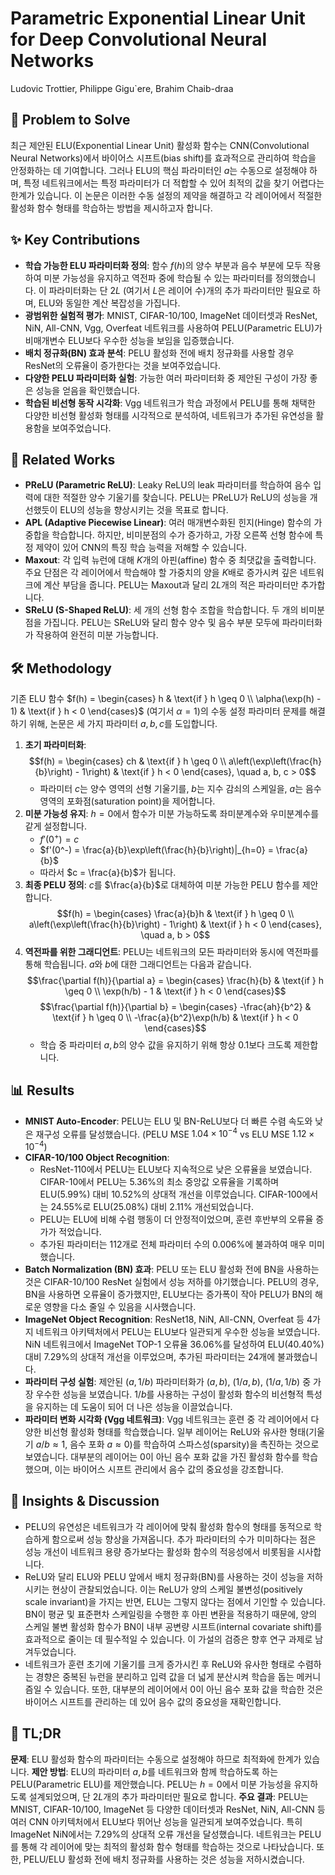 # Parametric Exponential Linear Unit for Deep Convolutional Neural Networks

Ludovic Trottier, Philippe Gigu`ere, Brahim Chaib-draa

## 🧩 Problem to Solve

최근 제안된 ELU(Exponential Linear Unit) 활성화 함수는 CNN(Convolutional Neural Networks)에서 바이어스 시프트(bias shift)를 효과적으로 관리하여 학습을 안정화하는 데 기여합니다. 그러나 ELU의 핵심 파라미터인 $a$는 수동으로 설정해야 하며, 특정 네트워크에서는 특정 파라미터가 더 적합할 수 있어 최적의 값을 찾기 어렵다는 한계가 있습니다. 이 논문은 이러한 수동 설정의 제약을 해결하고 각 레이어에서 적절한 활성화 함수 형태를 학습하는 방법을 제시하고자 합니다.

## ✨ Key Contributions

- **학습 가능한 ELU 파라미터화 정의**: 함수 $f(h)$의 양수 부분과 음수 부분에 모두 작용하여 미분 가능성을 유지하고 역전파 중에 학습될 수 있는 파라미터를 정의했습니다. 이 파라미터화는 단 $2L$ (여기서 $L$은 레이어 수)개의 추가 파라미터만 필요로 하며, ELU와 동일한 계산 복잡성을 가집니다.
- **광범위한 실험적 평가**: MNIST, CIFAR-10/100, ImageNet 데이터셋과 ResNet, NiN, All-CNN, Vgg, Overfeat 네트워크를 사용하여 PELU(Parametric ELU)가 비매개변수 ELU보다 우수한 성능을 보임을 입증했습니다.
- **배치 정규화(BN) 효과 분석**: PELU 활성화 전에 배치 정규화를 사용할 경우 ResNet의 오류율이 증가한다는 것을 보여주었습니다.
- **다양한 PELU 파라미터화 실험**: 가능한 여러 파라미터화 중 제안된 구성이 가장 좋은 성능을 얻음을 확인했습니다.
- **학습된 비선형 동작 시각화**: Vgg 네트워크가 학습 과정에서 PELU를 통해 채택한 다양한 비선형 활성화 형태를 시각적으로 분석하여, 네트워크가 추가된 유연성을 활용함을 보여주었습니다.

## 📎 Related Works

- **PReLU (Parametric ReLU)**: Leaky ReLU의 leak 파라미터를 학습하여 음수 입력에 대한 적절한 양수 기울기를 찾습니다. PELU는 PReLU가 ReLU의 성능을 개선했듯이 ELU의 성능을 향상시키는 것을 목표로 합니다.
- **APL (Adaptive Piecewise Linear)**: 여러 매개변수화된 힌지(Hinge) 함수의 가중합을 학습합니다. 하지만, 비미분점의 수가 증가하고, 가장 오른쪽 선형 함수에 특정 제약이 있어 CNN의 특징 학습 능력을 저해할 수 있습니다.
- **Maxout**: 각 입력 뉴런에 대해 $K$개의 아핀(affine) 함수 중 최댓값을 출력합니다. 주요 단점은 각 레이어에서 학습해야 할 가중치의 양을 $K$배로 증가시켜 깊은 네트워크에 계산 부담을 줍니다. PELU는 Maxout과 달리 $2L$개의 적은 파라미터만 추가합니다.
- **SReLU (S-Shaped ReLU)**: 세 개의 선형 함수 조합을 학습합니다. 두 개의 비미분점을 가집니다. PELU는 SReLU와 달리 함수 양수 및 음수 부분 모두에 파라미터화가 작용하여 완전히 미분 가능합니다.

## 🛠️ Methodology

기존 ELU 함수 $f(h) = \begin{cases} h & \text{if } h \geq 0 \\ \alpha(\exp(h) - 1) & \text{if } h < 0 \end{cases}$ (여기서 $\alpha=1$)의 수동 설정 파라미터 문제를 해결하기 위해, 논문은 세 가지 파라미터 $a, b, c$를 도입합니다.

1. **초기 파라미터화**:
   $$f(h) = \begin{cases} ch & \text{if } h \geq 0 \\ a\left(\exp\left(\frac{h}{b}\right) - 1\right) & \text{if } h < 0 \end{cases}, \quad a, b, c > 0$$
   - 파라미터 $c$는 양수 영역의 선형 기울기를, $b$는 지수 감쇠의 스케일을, $a$는 음수 영역의 포화점(saturation point)을 제어합니다.
2. **미분 가능성 유지**: $h=0$에서 함수가 미분 가능하도록 좌미분계수와 우미분계수를 같게 설정합니다.
   - $f'(0^+) = c$
   - $f'(0^-) = \frac{a}{b}\exp\left(\frac{h}{b}\right)|_{h=0} = \frac{a}{b}$
   - 따라서 $c = \frac{a}{b}$가 됩니다.
3. **최종 PELU 정의**: $c$를 $\frac{a}{b}$로 대체하여 미분 가능한 PELU 함수를 제안합니다.
   $$f(h) = \begin{cases} \frac{a}{b}h & \text{if } h \geq 0 \\ a\left(\exp\left(\frac{h}{b}\right) - 1\right) & \text{if } h < 0 \end{cases}, \quad a, b > 0$$
4. **역전파를 위한 그래디언트**: PELU는 네트워크의 모든 파라미터와 동시에 역전파를 통해 학습됩니다. $a$와 $b$에 대한 그래디언트는 다음과 같습니다.
   $$\frac{\partial f(h)}{\partial a} = \begin{cases} \frac{h}{b} & \text{if } h \geq 0 \\ \exp(h/b) - 1 & \text{if } h < 0 \end{cases}$$
   $$\frac{\partial f(h)}{\partial b} = \begin{cases} -\frac{ah}{b^2} & \text{if } h \geq 0 \\ -\frac{a}{b^2}\exp(h/b) & \text{if } h < 0 \end{cases}$$
   - 학습 중 파라미터 $a, b$의 양수 값을 유지하기 위해 항상 $0.1$보다 크도록 제한합니다.

## 📊 Results

- **MNIST Auto-Encoder**: PELU는 ELU 및 BN-ReLU보다 더 빠른 수렴 속도와 낮은 재구성 오류를 달성했습니다. (PELU MSE $1.04 \times 10^{-4}$ vs ELU MSE $1.12 \times 10^{-4}$)
- **CIFAR-10/100 Object Recognition**:
  - ResNet-110에서 PELU는 ELU보다 지속적으로 낮은 오류율을 보였습니다. CIFAR-10에서 PELU는 5.36%의 최소 중앙값 오류율을 기록하며 ELU(5.99%) 대비 10.52%의 상대적 개선을 이루었습니다. CIFAR-100에서는 24.55%로 ELU(25.08%) 대비 2.11% 개선되었습니다.
  - PELU는 ELU에 비해 수렴 행동이 더 안정적이었으며, 훈련 후반부의 오류율 증가가 적었습니다.
  - 추가된 파라미터는 112개로 전체 파라미터 수의 0.006%에 불과하여 매우 미미했습니다.
- **Batch Normalization (BN) 효과**: PELU 또는 ELU 활성화 전에 BN을 사용하는 것은 CIFAR-10/100 ResNet 실험에서 성능 저하를 야기했습니다. PELU의 경우, BN을 사용하면 오류율이 증가했지만, ELU보다는 증가폭이 작아 PELU가 BN의 해로운 영향을 다소 줄일 수 있음을 시사했습니다.
- **ImageNet Object Recognition**: ResNet18, NiN, All-CNN, Overfeat 등 4가지 네트워크 아키텍처에서 PELU는 ELU보다 일관되게 우수한 성능을 보였습니다. NiN 네트워크에서 ImageNet TOP-1 오류율 36.06%를 달성하여 ELU(40.40%) 대비 7.29%의 상대적 개선을 이루었으며, 추가된 파라미터는 24개에 불과했습니다.
- **파라미터 구성 실험**: 제안된 $(a, 1/b)$ 파라미터화가 $(a, b)$, $(1/a, b)$, $(1/a, 1/b)$ 중 가장 우수한 성능을 보였습니다. $1/b$를 사용하는 구성이 활성화 함수의 비선형적 특성을 유지하는 데 도움이 되어 더 나은 성능을 이끌었습니다.
- **파라미터 변화 시각화 (Vgg 네트워크)**: Vgg 네트워크는 훈련 중 각 레이어에서 다양한 비선형 활성화 형태를 학습했습니다. 일부 레이어는 ReLU와 유사한 형태(기울기 $a/b \approx 1$, 음수 포화 $a \approx 0$)를 학습하여 스파스성(sparsity)을 촉진하는 것으로 보였습니다. 대부분의 레이어는 0이 아닌 음수 포화 값을 가진 활성화 함수를 학습했으며, 이는 바이어스 시프트 관리에서 음수 값의 중요성을 강조합니다.

## 🧠 Insights & Discussion

- PELU의 유연성은 네트워크가 각 레이어에 맞춰 활성화 함수의 형태를 동적으로 학습하게 함으로써 성능 향상을 가져옵니다. 추가 파라미터의 수가 미미하다는 점은 성능 개선이 네트워크 용량 증가보다는 활성화 함수의 적응성에서 비롯됨을 시사합니다.
- ReLU와 달리 ELU와 PELU 앞에서 배치 정규화(BN)를 사용하는 것이 성능을 저하시키는 현상이 관찰되었습니다. 이는 ReLU가 양의 스케일 불변성(positively scale invariant)을 가지는 반면, ELU는 그렇지 않다는 점에서 기인할 수 있습니다. BN이 평균 및 표준편차 스케일링을 수행한 후 아핀 변환을 적용하기 때문에, 양의 스케일 불변 활성화 함수가 BN이 내부 공변량 시프트(internal covariate shift)를 효과적으로 줄이는 데 필수적일 수 있습니다. 이 가설의 검증은 향후 연구 과제로 남겨두었습니다.
- 네트워크가 훈련 초기에 기울기를 크게 증가시킨 후 ReLU와 유사한 형태로 수렴하는 경향은 중복된 뉴런을 분리하고 입력 값을 더 넓게 분산시켜 학습을 돕는 메커니즘일 수 있습니다. 또한, 대부분의 레이어에서 0이 아닌 음수 포화 값을 학습한 것은 바이어스 시프트를 관리하는 데 있어 음수 값의 중요성을 재확인합니다.

## 📌 TL;DR

**문제**: ELU 활성화 함수의 파라미터는 수동으로 설정해야 하므로 최적화에 한계가 있습니다.
**제안 방법**: ELU의 파라미터 $a, b$를 네트워크와 함께 학습하도록 하는 PELU(Parametric ELU)를 제안했습니다. PELU는 $h=0$에서 미분 가능성을 유지하도록 설계되었으며, 단 $2L$개의 추가 파라미터만 필요로 합니다.
**주요 결과**: PELU는 MNIST, CIFAR-10/100, ImageNet 등 다양한 데이터셋과 ResNet, NiN, All-CNN 등 여러 CNN 아키텍처에서 ELU보다 뛰어난 성능을 일관되게 보여주었습니다. 특히 ImageNet NiN에서는 7.29%의 상대적 오류 개선을 달성했습니다. 네트워크는 PELU를 통해 각 레이어에 맞는 최적의 활성화 함수 형태를 학습하는 것으로 나타났습니다. 또한, PELU/ELU 활성화 전에 배치 정규화를 사용하는 것은 성능을 저하시켰습니다.

